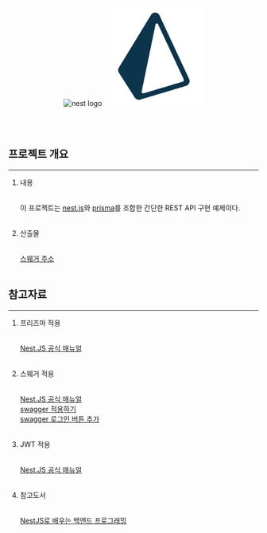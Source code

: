 <p style="text-align: center;">
  <img src="https://nestjs.com/img/logo-small.svg" width="200" alt="nest logo" />
  <img src="assets/images/prisma_icon.png" width="200" alt="prisma logo" />
</p>
<br/><br/>

## 프로젝트 개요

---
1. 내용<br/><br/>

   이 프로젝트는 [nest.js](https://nestjs.com/)와 [prisma](https://www.prisma.io/)를 조합한 간단한 REST API 구현 예제이다.<br/><br/>

2. 산출물<br/><br/>

    [스웨거 주소](http://localhost:3000/nest-prisma#)<br/><br/>
    
## 참고자료

---

1. 프리즈마 적용<br/><br/>

    [Nest.JS 공식 매뉴얼](https://docs.nestjs.com/recipes/prisma)<br/><br/>    

2. 스웨거 적용<br/><br/>

    [Nest.JS 공식 매뉴얼](https://docs.nestjs.com/openapi/introduction)<br/>
    [swagger 적용하기](https://velog.io/@___pepper/Nest.js-swagger-%EC%A0%81%EC%9A%A9%ED%95%98%EA%B8%B0)<br/>
    [swagger 로그인 버튼 추가](https://velog.io/@mhj6380/Nestjs-%ED%94%84%EB%A1%9C%EC%A0%9D%ED%8A%B8%EC%97%90-Swagger-%EB%8F%84%EC%9E%85%ED%95%98%EA%B8%B0)<br/><br/>

2. JWT 적용<br/><br/>

    [Nest.JS 공식 매뉴얼](https://docs.nestjs.com/security/authentication)<br/><br/>

3. 참고도서<br/><br/>

    [NestJS로 배우는 백엔드 프로그래밍](https://search.shopping.naver.com/book/catalog/36250090622?cat_id=50010920&frm=PBOKPRO&query=NestJS%EB%A1%9C+%EB%B0%B0%EC%9A%B0%EB%8A%94+%EB%B0%B1%EC%97%94%EB%93%9C+%ED%94%84%EB%A1%9C%EA%B7%B8%EB%9E%98%EB%B0%8D&NaPm=ct%3Dlv7fwy14%7Cci%3Db7c2b4f71b7006bbc3540d9b9ceb6ddc39376b41%7Ctr%3Dboknx%7Csn%3D95694%7Chk%3Dfe44b84f18302e1f27b31af2cbee6414c05abc90)<br/><br/>